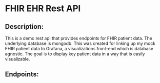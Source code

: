 # FHIR EHR Rest API

## Description:
This is a demo rest api that provides endpoints for FHIR patient data. The underlying database is mongodb. This was created for linking up my mock FHIR patient data to Grafana, a visualizations front-end which is database agnostic. The goal is to display key patient data in a way that is easily visualizable.

## Endpoints:

